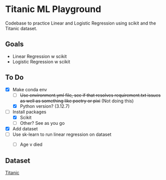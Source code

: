 # Titanic ML Playground
Codebase to practice Linear and Logistic Regression using scikit and the Titanic dataset.

## Goals
* Linear Regression w scikit
* Logistic Regression w scikit

## To Do
- [x] Make conda env
  - [ ] ~~Use environment.yml file, see if that resolves requirement.txt issues as well as something like poetry or pixi~~ (Not doing this)
  - [x] Python version? (3.12.7)
- [ ] Install packages
  - [x] Scikit
  - [ ] Other? See as you go
- [x] Add dataset
- [ ] Use sk-learn to run linear regression on dataset
  - [ ] Age v died


## Dataset
[Titanic](https://www.kaggle.com/datasets/heptapod/titanic)